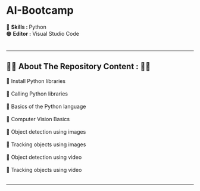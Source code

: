 # AI-Bootcamp

🔵  <b>  Skills : </b> Python <br>
🟠  <b>  Editor   :</b> Visual Studio Code <br><br><hr>
<h2>🔷🔶 About The Repository Content  :  🔶🔷</h2>
🔷 Install Python libraries<br><br>
🔶 Calling Python libraries<br><br>
🔷 Basics of the Python language<br><br>
🔶 Computer Vision Basics<br><br>
🔷 Object detection using images<br><br>
🔶 Tracking objects using images<br><br>
🔷 Object detection using video<br><br>
🔶 Tracking objects using video<br><br><hr>
